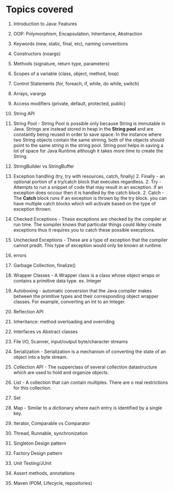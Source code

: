 # Topics covered

1. Introduction to Java: Features
1. OOP: Polymorphism, Encapsulation, Inheritance, Abstraction
1. Keywords (new, static, final, etc), naming conventions
1. Constructors (noargs)
1. Methods (signature, return type, parameters)
1. Scopes of a variable (class, object, method, loop)
1. Control Statements (for, foreach, if, while, do while, switch)
1. Arrays, varargs
1. Access modifiers (private, default, protected, public)
1. String API
1. String Pool - String Pool is possible only because String is immutable in Java. Strings are instead stored in heap 
in the **String pool** and are constantly being reused in order to save space. In the instance where two String objects 
contain the same strinng, both of the objects should point to the same string in the string pool. String pool helps
 in saving a lot of space for Java Runtime although it takes more time to create the String.

1. StringBuilder vs StringBuffer
1. Exception handling (try, try with resources, catch, finally)
    2. Finally - an optional portion of a try/catch block that executes regardless.
    2. Try - Attempts to run a snippet of code that may result in an exception. If an exception does occour then it is 
handled by the catch block.
    2. Catch - The **Catch** block runs if an exception is thrown by the try block. you can have multiple catch blocks 
which will activate based on the type of exception thrown.
1. Checked Exceptions - These exceptions are checked by the compiler at run time. The sompiler knows that particular 
things could likley create exceptions thus it requires you to catch these possible execptions.
1. Unchecked Exceptions - These are a type of exception that the compiler cannot predit. This type of exception would 
only be known at runtime. 
1. errors
1. Garbage Collection, finalize()

1. Wrapper Classes - A Wrapper class is a class whose object wraps or contains a primitive data type. ex. Integer
1. Autoboxing -  automatic conversion that the Java compiler makes between the primitive types and their corresponding
object wrapper classes. For example, converting an int to an Integer.

1. Reflection API
1. Inheritance: method overloading and overriding
1. Interfaces vs Abstract classes
1. File I/O, Scanner, input/output byte/character streams
1. Serialization - Serialization is a mechanism of converting the state of an object into a byte stream. 
1. Collection API - The supperclass of several collection datastructure which are used to hold and organize objects.
1. List - A collection that can contain multiples. There are o real restrictions for this collection.
1. Set
1. Map - Similar to a dictionary where each entry is identified by a single key.
1. Iterator, Comparable vs Comparator
1. Thread, Runnable, synchronization

1. Singleton Design pattern
1. Factory Design pattern

1. Unit Testing/JUnit
1. Assert methods, annotations
1. Maven (POM, Lifecycle, repositories)
